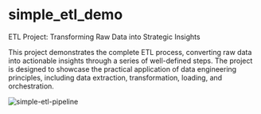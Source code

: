 # simple_etl_demo
ETL Project: Transforming Raw Data into Strategic Insights 

This project demonstrates the complete ETL process, converting raw data into actionable insights through a series of well-defined steps. The project is designed to showcase the practical application of data engineering principles, including data extraction, transformation, loading, and orchestration.


![simple-etl-pipeline](https://github.com/Chichi126/simple_etl_demo/assets/140970592/d0e3296f-614c-456d-8276-4e562feecad5)

